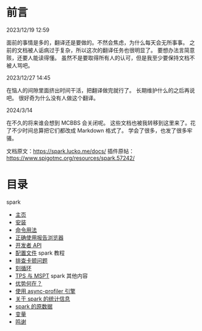 # 前言

2023/12/19 12:59

面前的事情是多的，翻译还是要做的。不然会焦虑，为什么每天会无所事事。
之前的文档被人诟病过于复杂，所以这次的翻译任务也很明显了。
要想办法言简意赅，还要人能读得懂。
虽然不是要取得所有人的认可，但是我至少要保持文档不被人骂吧。

2023/12/27 14:45

在恼人的间隙里面挤出时间干活，把翻译做完就行了。
长期维护什么的之后再说吧。
很好奇为什么没有人做这个翻译。

2024/3/14

在不久的将来谁会想到 MCBBS 会关闭呢。
这些文档也被我转移到这里来了。花了不少时间总算把它们都改成 Markdown 格式了。
学会了很多，也发了很多牢骚。

文档原文：https://spark.lucko.me/docs/
插件原帖：https://www.spigotmc.org/resources/spark.57242/

# 目录

spark
* [主页](https://snowcutieowo.github.io/spark/#!spark.home.md)
* [安装](https://snowcutieowo.github.io/spark/#!spark.installation.md)
* [命令用法](https://snowcutieowo.github.io/spark/#!spark.command-usage.md)
* [正确使用报告浏览器](https://snowcutieowo.github.io/spark/#!spark.using-the-viewer.md)
* [开发者 API](https://snowcutieowo.github.io/spark/#!spark.developer-api.md)
* [配置文件](https://snowcutieowo.github.io/spark/#!spark.configuration.md)
spark 教程
* [排查卡顿问题](https://snowcutieowo.github.io/spark/#!spark-guides.finding-the-cause-of-lag-spikes.md)
* [刻循环](https://snowcutieowo.github.io/spark/#!spark-guides.the-tick-loop.md)
* [TPS 与 MSPT](https://snowcutieowo.github.io/spark/#!spark-guides.tps-and-mspt.md)
spark 其他内容
* [优势何在？](https://snowcutieowo.github.io/spark/#!spark-misc.spark-vs.-others.md)
* [使用 async-profiler 引擎](https://snowcutieowo.github.io/spark/#!spark-misc.using-async-profiler-engine.md)
* [关于 spark 的统计信息](https://snowcutieowo.github.io/spark/#!spark-misc.about-spark-metrics.md)
* [spark 的原数据](https://snowcutieowo.github.io/spark/#!spark-misc.raw-spark-data.md)
* [变量](https://snowcutieowo.github.io/spark/#!spark-misc.placeholders.md)
* [鸣谢](https://snowcutieowo.github.io/spark/#!spark-misc.credits.md)